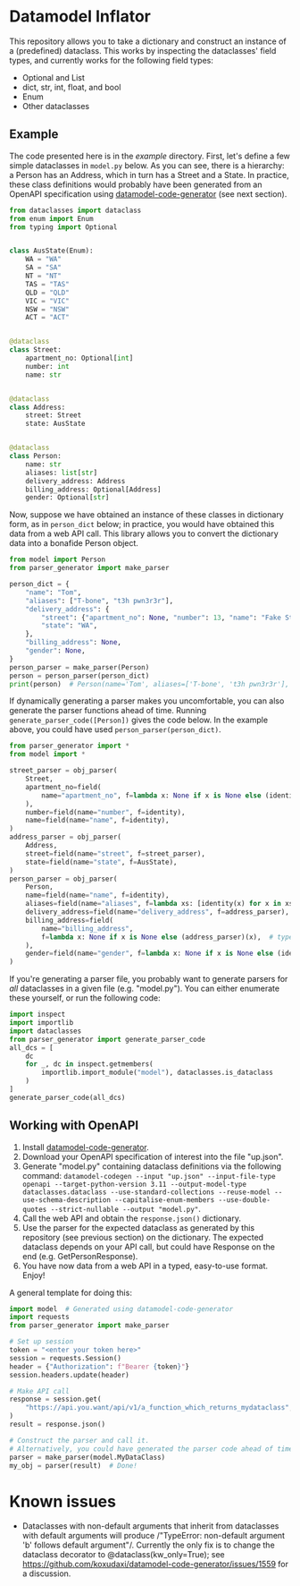 # Datamodel Inflator
This repository allows you to take a dictionary and construct an instance of a (predefined) dataclass. This works by inspecting the dataclasses' field types, and currently works for the following field types:
* Optional and List
* dict, str, int, float, and bool
* Enum
* Other dataclasses

## Example
The code presented here is in the _example_ directory. First, let's define a few simple dataclasses in `model.py` below. As you can see, there is a hierarchy: a Person has an Address, which in turn has a Street and a State. In practice, these class definitions would probably have been generated from an OpenAPI specification using [datamodel-code-generator](https://github.com/koxudaxi/datamodel-code-generator) (see next section).
```python
from dataclasses import dataclass
from enum import Enum
from typing import Optional


class AusState(Enum):
    WA = "WA"
    SA = "SA"
    NT = "NT"
    TAS = "TAS"
    QLD = "QLD"
    VIC = "VIC"
    NSW = "NSW"
    ACT = "ACT"


@dataclass
class Street:
    apartment_no: Optional[int]
    number: int
    name: str


@dataclass
class Address:
    street: Street
    state: AusState


@dataclass
class Person:
    name: str
    aliases: list[str]
    delivery_address: Address
    billing_address: Optional[Address]
    gender: Optional[str]
```
Now, suppose we have obtained an instance of these classes in dictionary form, as in `person_dict` below; in practice, you would have obtained this data from a web API call. This library allows you to convert the dictionary data into a bonafide Person object. 
```python
from model import Person
from parser_generator import make_parser

person_dict = {
    "name": "Tom",
    "aliases": ["T-bone", "t3h pwn3r3r"],
    "delivery_address": {
        "street": {"apartment_no": None, "number": 13, "name": "Fake Street"},
        "state": "WA",
    },
    "billing_address": None,
    "gender": None,
}
person_parser = make_parser(Person)
person = person_parser(person_dict)
print(person)  # Person(name='Tom', aliases=['T-bone', 't3h pwn3r3r'], delivery_address=Address(street=Street(apartment_no=None, number=13, name='Fake Street'), state=<AusState.WA: 'WA'>), billing_address=None, gender=None)
```
If dynamically generating a parser makes you uncomfortable, you can also generate the parser functions ahead of time. Running `generate_parser_code([Person])` gives the code below. In the example above, you could have used `person_parser(person_dict)`.
```python
from parser_generator import *
from model import *

street_parser = obj_parser(
    Street,
    apartment_no=field(
        name="apartment_no", f=lambda x: None if x is None else (identity)(x)
    ),
    number=field(name="number", f=identity),
    name=field(name="name", f=identity),
)
address_parser = obj_parser(
    Address,
    street=field(name="street", f=street_parser),
    state=field(name="state", f=AusState),
)
person_parser = obj_parser(
    Person,
    name=field(name="name", f=identity),
    aliases=field(name="aliases", f=lambda xs: [identity(x) for x in xs]),  # type: ignore
    delivery_address=field(name="delivery_address", f=address_parser),
    billing_address=field(
        name="billing_address",
        f=lambda x: None if x is None else (address_parser)(x),  # type: ignore
    ),
    gender=field(name="gender", f=lambda x: None if x is None else (identity)(x)),
)
```
If you're generating a parser file, you probably want to generate parsers for *all* dataclasses in a given file (e.g. "model.py"). You can either enumerate these yourself, or run the following code:
```python
import inspect
import importlib
import dataclasses
from parser_generator import generate_parser_code
all_dcs = [
    dc
    for _, dc in inspect.getmembers(
        importlib.import_module("model"), dataclasses.is_dataclass
    )
]
generate_parser_code(all_dcs)
```
## Working with OpenAPI
1. Install [datamodel-code-generator](https://github.com/koxudaxi/datamodel-code-generator).
2. Download your OpenAPI specification of interest into the file "up.json".
3. Generate "model.py" containing dataclass definitions via the following command: `datamodel-codegen --input "up.json" --input-file-type openapi --target-python-version 3.11 --output-model-type dataclasses.dataclass --use-standard-collections --reuse-model --use-schema-description --capitalise-enum-members --use-double-quotes --strict-nullable --output "model.py"`.
4. Call the web API and obtain the `response.json()` dictionary.
5. Use the parser for the expected dataclass as generated by this repository (see previous section) on the dictionary. The expected dataclass depends on your API call, but could have Response on the end (e.g. GetPersonResponse).
6. You have now data from a web API in a typed, easy-to-use format. Enjoy!

A general template for doing this:

```python
import model  # Generated using datamodel-code-generator
import requests
from parser_generator import make_parser

# Set up session
token = "<enter your token here>"
session = requests.Session()
header = {"Authorization": f"Bearer {token}"}
session.headers.update(header)

# Make API call
response = session.get(
    "https://api.you.want/api/v1/a_function_which_returns_mydataclass",
)
result = response.json()

# Construct the parser and call it.
# Alternatively, you could have generated the parser code ahead of time using generate_parser_code.
parser = make_parser(model.MyDataClass)
my_obj = parser(result)  # Done!
```

# Known issues
* Dataclasses with non-default arguments that inherit from dataclasses with default arguments will produce /"TypeError: non-default argument 'b' follows default argument"/. Currently the only fix is to change the dataclass decorator to @dataclass(kw_only=True); see https://github.com/koxudaxi/datamodel-code-generator/issues/1559 for a discussion.
